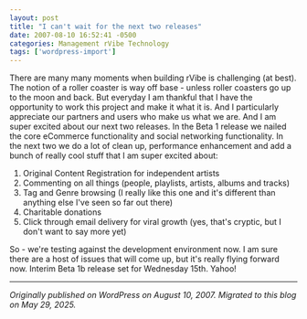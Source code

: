 ```yaml
---
layout: post
title: "I can't wait for the next two releases"
date: 2007-08-10 16:52:41 -0500
categories: Management rVibe Technology
tags: ['wordpress-import']
---
```


There are many many moments when building rVibe is challenging (at best). The notion of a roller coaster is way off base - unless roller coasters go up to the moon and back. But everyday I am thankful that I have the opportunity to work this project and make it what it is. And I particularly appreciate our partners and users who make us what we are. And I am super excited about our next two releases. In the Beta 1 release we nailed the core eCommerce functionality and social networking functionality. In the next two we do a lot of clean up, performance enhancement and add a bunch of really cool stuff that I am super excited about: 

  1. Original Content Registration for independent artists
  2. Commenting on all things (people, playlists, artists, albums and tracks)
  3. Tag and Genre browsing (I really like this one and it's different than anything else I've seen so far out there)
  4. Charitable donations
  5. Click through email delivery for viral growth (yes, that's cryptic, but I don't want to say more yet)

So - we're testing against the development environment now. I am sure there are a host of issues that will come up, but it's really flying forward now. Interim Beta 1b release set for Wednesday 15th. Yahoo!

---

*Originally published on WordPress on August 10, 2007. Migrated to this blog on May 29, 2025.*
